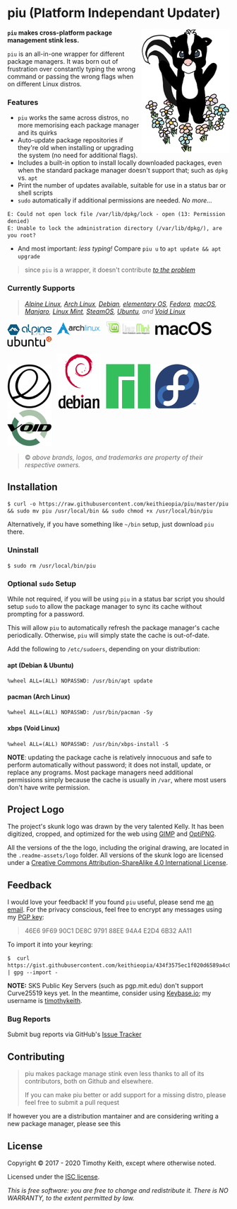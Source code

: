 # piu (Platform Independant Updater)

<img align="right" alt="Skunk Logo" src=".readme-assets/logo/skunk-logo.png">

**`piu` makes cross-platform package management stink less.**

`piu` is an all-in-one wrapper for different package managers. It was
born out of frustration over constantly typing the wrong command or
passing the wrong flags when on different Linux distros.


### Features
* `piu` works the same across distros, no more memorising each package
  manager and its quirks
* Auto-update package repositories if they're old when installing or
  upgrading the system (no need for additional flags).
* Includes a built-in option to install locally downloaded packages,
  even when the standard package manager doesn't support that; such as
  `dpkg` vs. `apt`
* Print the number of updates available, suitable for use in a status
  bar or shell scripts
* `sudo` automatically if additional permissions are needed. *No more...*
```
E: Could not open lock file /var/lib/dpkg/lock - open (13: Permission denied)
E: Unable to lock the administration directory (/var/lib/dpkg/), are you root?
```
* And most important: *less typing!* Compare `piu u` to `apt update && apt upgrade`

> since `piu` is a wrapper, it doesn't contribute *[to the problem](https://xkcd.com/927/)*

### Currently Supports

> *[Alpine Linux](https://alpinelinux.org/),*
> *[Arch Linux](https://www.archlinux.org/),*
> *[Debian](https://www.debian.org/),*
> *[elementary OS](https://elementary.io/),*
> *[Fedora](https://getfedora.org/),*
> *[macOS](https://www.apple.com/macos/),*
> *[Manjaro](https://manjaro.org/),*
> *[Linux Mint](https://www.linuxmint.com/),*
> *[SteamOS](http://store.steampowered.com/steamos/),*
> *[Ubuntu](https://www.ubuntu.com/), and*
> *[Void Linux](https://voidlinux.org/)*

![Alpine Linux](.readme-assets/brands/alpine.png "Alpine Linux") &nbsp;
![Arch Linux](.readme-assets/brands/arch.png "Arch Linux") &nbsp;
![Linux Mint](.readme-assets/brands/mint.png "Linux Mint") &nbsp;
![macOS](.readme-assets/brands/macos.png "macOS") &nbsp;
![Ubuntu](.readme-assets/brands/ubuntu.png "Ubuntu")
&nbsp;

![Elementary OS](.readme-assets/brands/elementary.png "Elementary OS") &nbsp;
![Debian](.readme-assets/brands/debian.png "Debian") &nbsp;
![Manjaro](.readme-assets/brands/manjaro.png "Manjaro") &nbsp;
![Fedora](.readme-assets/brands/fedora.png "Fedora") &nbsp;
![Void Linux](.readme-assets/brands/void.png "Void Linux")
&nbsp;
> :copyright: *above brands, logos, and trademarks are property of
their respective owners.*

## Installation

```console
$ curl -o https://raw.githubusercontent.com/keithieopia/piu/master/piu && sudo mv piu /usr/local/bin && sudo chmod +x /usr/local/bin/piu
```
Alternatively, if you have something like `~/bin` setup, just download
`piu` there.

### Uninstall
```console
$ sudo rm /usr/local/bin/piu
```


### Optional `sudo` Setup
While not required, if you will be using `piu` in a status bar script
you should setup `sudo` to allow the package manager to sync its cache
without prompting for a password.

This will allow `piu` to automatically refresh the package manager's
cache periodically. Otherwise, `piu` will simply state the cache is
out-of-date.

Add the following to `/etc/sudoers`, depending on your distribution:

#### apt (Debian & Ubuntu)
```console
%wheel ALL=(ALL) NOPASSWD: /usr/bin/apt update
```

#### pacman (Arch Linux)
```console
%wheel ALL=(ALL) NOPASSWD: /usr/bin/pacman -Sy
```

#### xbps (Void Linux)
```console
%wheel ALL=(ALL) NOPASSWD: /usr/bin/xbps-install -S
```

**NOTE**: updating the package cache is relatively innocuous and safe to
perform automatically without password; it does not install, update, or
replace any programs. Most package managers need additional permissions
simply because the cache is usually in `/var`, where most users don't
have write permission.


## Project Logo
The project's skunk logo was drawn by the very talented Kelly. It has
been digitized, cropped, and optimized for the web using
[GIMP](https://www.gimp.org/) and [OptiPNG](http://optipng.sourceforge.net/).

All the versions of the the logo, including the original drawing, are
located in the `.readme-assets/logo` folder. All versions of the skunk logo
are licensed under a [Creative Commons Attribution-ShareAlike 4.0 International License](https://creativecommons.org/licenses/by-sa/4.0/).


## Feedback
I would love your feedback! If you found `piu` useful, please send me
[an email](mailto:timothykeith@gmail.com). For the privacy conscious,
feel free to encrypt any messages using my
[PGP key](https://gist.githubusercontent.com/keithieopia/434f3575ec1f020d6589a4c01dc0847e/raw/2e0749f2966ff501ee28797a926229c081f7e652/timothykeith.pub.asc):

> 46E6 9F69 90C1 DE8C 9791 88EE 94A4 E2D4 6B32 AA11

To import it into your keyring:
```console
$  curl https://gist.githubusercontent.com/keithieopia/434f3575ec1f020d6589a4c01dc0847e/raw/2e0749f2966ff501ee28797a926229c081f7e652/timothykeith.pub.asc | gpg --import -
```

**NOTE:** SKS Public Key Servers (such as pgp.mit.edu) don't support
Curve25519 keys yet. In the meantime, consider using
[Keybase.io](https://keybase.io/); my username is [timothykeith](https://keybase.io/timothykeith).

### Bug Reports
Submit bug reports via GitHub's [Issue Tracker](https://github.com/keithieopia/piu/issues)


## Contributing 

> piu makes package manage stink even less thanks to all of its contributors, 
> both on Github and elsewhere. 
> 
> If you can make piu better or add support for a missing distro, please feel
> free to submit a pull request  

If however you are a distribution mantainer and are considering writing a new 
package manager, please see this


## License
Copyright &copy; 2017 - 2020 Timothy Keith, except where otherwise noted.

Licensed under the [ISC license](https://github.com/keithieopia/piuw/blob/master/LICENSE).

*This is free software: you are free to change and redistribute it.
There is NO WARRANTY, to the extent permitted by law.*
